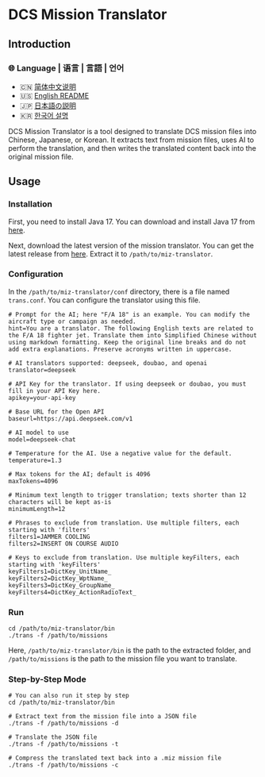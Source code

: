 # DCS Mission Translator

## Introduction

### 🌐 Language | 语言 | 言語 | 언어

- 🇨🇳 [简体中文说明](./README.md)
- 🇺🇸 [English README](./README.en.md)
- 🇯🇵 [日本語の説明](./README.ja.md)
- 🇰🇷 [한국어 설명](./README.ko.md)

DCS Mission Translator is a tool designed to translate DCS mission files into Chinese, Japanese, or Korean.
It extracts text from mission files, uses AI to perform the translation, and then writes the translated content back into the original mission file.

## Usage

### Installation

First, you need to install Java 17. You can download and install Java 17 from [here](https://www.oracle.com/java/technologies/downloads/#java17-windows).

Next, download the latest version of the mission translator. You can get the latest release from [here](https://github.com/leonchen83/miz-translator/releases/download/v1.0.4/miz-translator-release.zip). Extract it to `/path/to/miz-translator`.

### Configuration

In the `/path/to/miz-translator/conf` directory, there is a file named `trans.conf`. You can configure the translator using this file.

```properties
# Prompt for the AI; here "F/A 18" is an example. You can modify the aircraft type or campaign as needed.
hint=You are a translator. The following English texts are related to the F/A 18 fighter jet. Translate them into Simplified Chinese without using markdown formatting. Keep the original line breaks and do not add extra explanations. Preserve acronyms written in uppercase.

# AI translators supported: deepseek, doubao, and openai
translator=deepseek

# API Key for the translator. If using deepseek or doubao, you must fill in your API Key here.
apikey=your-api-key

# Base URL for the Open API
baseurl=https://api.deepseek.com/v1

# AI model to use
model=deepseek-chat

# Temperature for the AI. Use a negative value for the default.
temperature=1.3

# Max tokens for the AI; default is 4096
maxTokens=4096

# Minimum text length to trigger translation; texts shorter than 12 characters will be kept as-is
minimumLength=12

# Phrases to exclude from translation. Use multiple filters, each starting with 'filters'
filters1=JAMMER COOLING
filters2=INSERT ON COURSE AUDIO

# Keys to exclude from translation. Use multiple keyFilters, each starting with 'keyFilters'
keyFilters1=DictKey_UnitName_
keyFilters2=DictKey_WptName_
keyFilters3=DictKey_GroupName_
keyFilters4=DictKey_ActionRadioText_
````

### Run

```shell
cd /path/to/miz-translator/bin
./trans -f /path/to/missions
```

Here, `/path/to/miz-translator/bin` is the path to the extracted folder, and `/path/to/missions` is the path to the mission file you want to translate.

### Step-by-Step Mode

```shell
# You can also run it step by step
cd /path/to/miz-translator/bin

# Extract text from the mission file into a JSON file
./trans -f /path/to/missions -d

# Translate the JSON file
./trans -f /path/to/missions -t

# Compress the translated text back into a .miz mission file
./trans -f /path/to/missions -c
```
